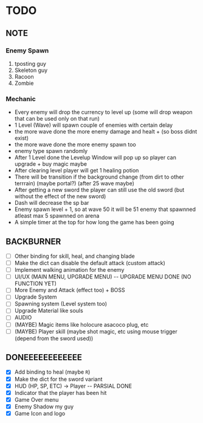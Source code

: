 # TODO
## NOTE

### Enemy Spawn
1. tposting guy
2. Skeleton guy
3. Racoon
4. Zombie

### Mechanic
- Every enemy will drop the currency to level up (some will drop weapon that can be used only on that run)
- 1 Level (Wave) will spawn couple of enemies with certain delay
- the more wave done the more enemy damage and healt + (so boss didnt exist)
- the more wave done the more enemy spawn too
- enemy type spawn randomly
- After 1 Level done the Levelup Window will pop up so player can upgrade + buy magic maybe
- After clearing level player will get 1 healing potion
- There will be transition if the background change (from dirt to other terrrain) (maybe portal?) (after 25 wave maybe)
- After getting a new sword the player can still use the old sword (but without the effect of the new sword)
- Dash will decrease the sp bar
- Enemy spawn level + 1, so at wave 50 it will be 51 enemy that spawnned atleast max 5 spawnned on arena
- A simple timer at the top for how long the game has been going

## BACKBURNER
- [ ] Other binding for skill, heal, and changing blade
- [ ] Make the dict can disable the default attack (custom attack)
- [ ] Implement walking animation for the enemy
- [ ] UI/UX (MAIN MENU, UPGRADE MENU) -- UPGRADE MENU DONE (NO FUNCTION YET)
- [ ] More Enemy and Attack (effect too) + BOSS
- [ ] Upgrade System
- [ ] Spawning system (Level system too)
- [ ] Upgrade Material like souls
- [ ] AUDIO
- [ ] (MAYBE) Magic items like holocure asacoco plug, etc
- [ ] (MAYBE) Player skill (maybe shot magic, etc using mouse trigger (depend from the sword used))

## DONEEEEEEEEEEEE
- [x] Add binding to heal (maybe `R`)
- [x] Make the dict for the sword variant
- [x] HUD (HP, SP, ETC) -> Player -- PARSIAL DONE
- [x] Indicator that the player has been hit
- [x] Game Over menu
- [x] Enemy Shadow my guy
- [x] Game Icon and logo
